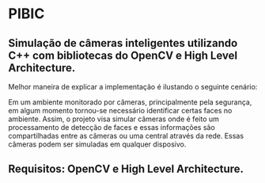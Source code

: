 PIBIC
============

Simulação de câmeras inteligentes utilizando C++ com bibliotecas do OpenCV e High Level Architecture.  
--------------------------------------------------------------------------------------

Melhor maneira de explicar a implementação é ilustando o seguinte cenário:  
  

Em um ambiente monitorado por câmeras, principalmente pela segurança, em algum momento tornou-se necessário identificar certas faces no ambiente. Assim, o projeto visa simular câmeras onde é feito um processamento de detecção de faces e essas informações são compartilhadas entre as câmeras ou uma central através da rede. Essas câmeras podem ser simuladas em qualquer disposivo.   
  
**Requisitos:** OpenCV e High Level Architecture.
--------------
